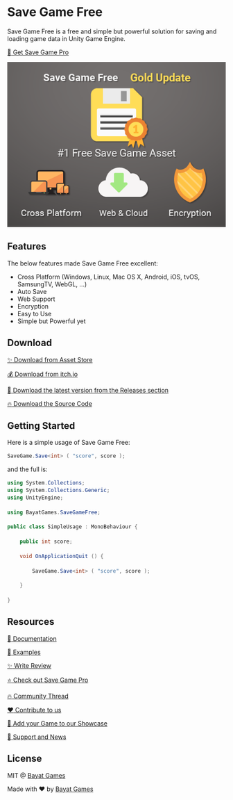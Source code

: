 # Save Game Free

Save Game Free is a free and simple but powerful solution for saving and loading game data in Unity Game Engine.

[:rocket: Get Save Game Pro](https://github.com/EmpireAssets/SaveGamePro/)

<p align="center">
	<img src="https://raw.githubusercontent.com/BayatGames/SaveGameFree/master/Assets/BayatGames/SaveGameFree/PressKit/Unity%20Package%20Key%20Images%20-%20Large-01.png" alt="Save Game Free Logo" />
</p>

## Features

The below features made Save Game Free excellent:

- Cross Platform (Windows, Linux, Mac OS X, Android, iOS, tvOS, SamsungTV, WebGL, ...)
- Auto Save
- Web Support
- Encryption
- Easy to Use
- Simple but Powerful yet

## Download

[:sparkles: Download from Asset Store](https://www.assetstore.unity3d.com/#!/content/81519?aid=1101l3ncK)

[:moneybag: Download from itch.io](https://bayat.itch.io/save-game-free)

[:rocket: Download the latest version from the Releases section](https://github.com/EmpireAssets/SaveGameFree/releases/latest)

[:fire: Download the Source Code](https://github.com/EmpireAssets/SaveGameFree/archive/master.zip)

## Getting Started

Here is a simple usage of Save Game Free:

```csharp
SaveGame.Save<int> ( "score", score );
```

and the full is:

```csharp
using System.Collections;
using System.Collections.Generic;
using UnityEngine;

using BayatGames.SaveGameFree;

public class SimpleUsage : MonoBehaviour {

	public int score;

	void OnApplicationQuit () {

		SaveGame.Save<int> ( "score", score );

	}

}
```

## Resources

[:book: Documentation](https://bayatgames.com/docs/save-game-free/)

[:book: Examples](https://github.com/BayatGames/SaveGameFree/wiki/Examples)

[:sparkles: Write Review](https://www.assetstore.unity3d.com/#!/content/81519)

[:star: Check out Save Game Pro](https://github.com/EmpireAssets/SaveGamePro/)

[:fire: Community Thread](https://forum.unity3d.com/threads/released-empireassets-save-game-free.457658/)

[:heart: Contribute to us](https://github.com/BayatGames/SaveGameFree/blob/master/CONTRIBUTING.md)

[:rocket: Add your Game to our Showcase](https://github.com/BayatGames/SaveGameFree/wiki/Showcase)

[:newspaper: Support and News](https://github.com/BayatGames/Support)

## License

MIT @ [Bayat Games](https://github.com/BayatGames)

Made with :heart: by [Bayat Games](https://github.com/BayatGames)
